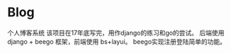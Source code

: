 # Blog
个人博客系统
该项目在17年底写完，用作django的练习和go的尝试。
后端使用 django + beego 框架，前端使用 bs+layui。
beego实现注册登陆简单的功能。

